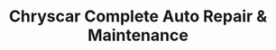 ---
title: "Chryscar Complete Auto Repair & Maintenance"
url: /belleville/chryscar-complete-auto-repair-and-maintenance/
shop: car repair
---
